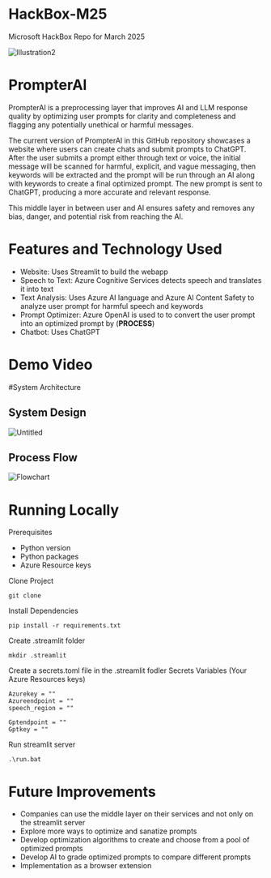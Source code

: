 # HackBox-M25
Microsoft HackBox Repo for March 2025

![Illustration2](https://github.com/user-attachments/assets/1c883944-2276-4496-88b8-9e4b9cf0b25c)

# PrompterAI
PrompterAI is a preprocessing layer that improves AI and LLM response quality by optimizing user prompts for clarity and completeness and flagging any potentially unethical or harmful messages.

The current version of PrompterAI in this GitHub repository showcases a website where users can create chats and submit prompts to ChatGPT. After the user submits a prompt either through text or voice, the initial message will be scanned for harmful, explicit, and vague messaging, then keywords will be extracted and the prompt will be run through an AI along with keywords to create a final optimized prompt. The new prompt is sent to ChatGPT, producing a more accurate and relevant response.

This middle layer in between user and AI ensures safety and removes any bias, danger, and potential risk from reaching the AI.

# Features and Technology Used
- Website: Uses Streamlit to build the webapp
- Speech to Text: Azure Cognitive Services detects speech and translates it into text
- Text Analysis: Uses Azure AI language and Azure AI Content Safety to analyze user prompt for harmful speech and keywords
- Prompt Optimizer: Azure OpenAI is used to to convert the user prompt into an optimized prompt by (**PROCESS**)
- Chatbot: Uses ChatGPT

# Demo Video

#System Architecture
## System Design
![Untitled](https://github.com/user-attachments/assets/5048cdb8-22fb-41b9-bc43-6212c89b5185)

## Process Flow
![Flowchart](https://github.com/user-attachments/assets/e5a6eb1b-4a6b-4c23-8b8d-766162c5f868)

# Running Locally
Prerequisites
- Python version
- Python packages
- Azure Resource keys

Clone Project
```
git clone 
```
Install Dependencies
```
pip install -r requirements.txt
```
Create .streamlit folder
```
mkdir .streamlit
```
Create a secrets.toml file in the .streamlit fodler
Secrets Variables (Your Azure Resources keys)
```
Azurekey = ""
Azureendpoint = ""
speech_region = ""

Gptendpoint = ""
Gptkey = ""
```
Run streamlit server
```
.\run.bat
```
# Future Improvements
- Companies can use the middle layer on their services and not only on the streamlit server
- Explore more ways to optimize and sanatize prompts
- Develop optimization algorithms to create and choose from a pool of optimized prompts
- Develop AI to grade optimized prompts to compare different prompts
- Implementation as a browser extension
